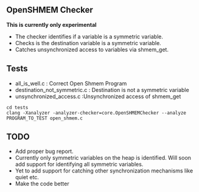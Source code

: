 ## OpenSHMEM Checker

**This is currently only experimental**

- The checker identifies if a variable is a symmetric variable.
- Checks is the destination variable is a symmetric variable.
- Catches unsynchronized access to variables via shmem_get.

## Tests

- all_is_well.c : Correct Open Shmem Program
- destination_not_symmetric.c : Destination is not a symmetric variable
- unsynchronized_access.c :Unsynchronized access of shmem_get

```
cd tests
clang -Xanalyzer -analyzer-checker=core.OpenSHMEMChecker --analyze PROGRAM_TO_TEST open_shmem.c
```

## TODO

- Add proper bug report.
- Currently only symmetric variables on the heap is identified. Will soon add support for identifying all symmetric variables.
- Yet to add support for catching other synchronization mechanisms like quiet etc.
- Make the code better 

